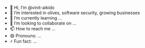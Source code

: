 - 👋 Hi, I’m @vinit-aikido
- 👀 I’m interested in olives, software security, growing businesses
- 🌱 I’m currently learning ...
- 💞️ I’m looking to collaborate on ...
- 📫 How to reach me ...
- 😄 Pronouns: ...
- ⚡ Fun fact: ...

<!---
vinit-aikido/vinit-aikido is a ✨ special ✨ repository because its `README.md` (this file) appears on your GitHub profile.
You can click the Preview link to take a look at your changes.
--->
